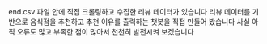 end.csv 파일 안에 직접 크롤링하고 수집한 리뷰 데이터가 있습니다
리뷰 데이터를 기반으로 음식점을 추천하고 추천 이유를 출력하는 챗봇을 직접 만들어 봤습니다
사실 아직 오류도 많고 부족한 점이 많아서 천천히 발전시켜 보겠습니다
